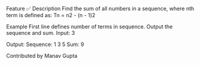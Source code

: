 Feature ✅
Description
Find the sum of all numbers in a sequence, where nth term is defined as:
Tn = n2 - (n - 1)2

Example
First line defines number of terms in sequence.
Output the sequence and sum.
Input: 3

Output:
Sequence: 1 3 5
Sum: 9

Contributed by Manav Gupta
